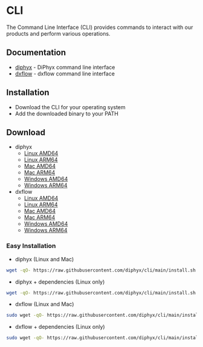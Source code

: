 # CLI

The Command Line Interface (CLI) provides commands to interact with our products and perform various operations.

## Documentation

-   [diphyx](diphyx/docs/diphyx.md) - DiPhyx command line interface
-   [dxflow](dxflow/docs/dxflow.md) - dxflow command line interface

## Installation

-   Download the CLI for your operating system
-   Add the downloaded binary to your PATH

## Download

-   diphyx
    -   [Linux AMD64](https://raw.githubusercontent.com/diphyx/cli/main/diphyx/bin/linux-amd64)
    -   [Linux ARM64](https://raw.githubusercontent.com/diphyx/cli/main/diphyx/bin/linux-arm64)
    -   [Mac AMD64](https://raw.githubusercontent.com/diphyx/cli/main/diphyx/bin/mac-amd64)
    -   [Mac ARM64](https://raw.githubusercontent.com/diphyx/cli/main/diphyx/bin/mac-arm64)
    -   [Windows AMD64](https://raw.githubusercontent.com/diphyx/cli/main/diphyx/bin/windows-amd64.exe)
    -   [Windows ARM64](https://raw.githubusercontent.com/diphyx/cli/main/diphyx/bin/windows-arm64.exe)
-   dxflow
    -   [Linux AMD64](https://raw.githubusercontent.com/diphyx/cli/main/dxflow/bin/linux-amd64)
    -   [Linux ARM64](https://raw.githubusercontent.com/diphyx/cli/main/dxflow/bin/linux-arm64)
    -   [Mac AMD64](https://raw.githubusercontent.com/diphyx/cli/main/dxflow/bin/mac-amd64)
    -   [Mac ARM64](https://raw.githubusercontent.com/diphyx/cli/main/dxflow/bin/mac-arm64)
    -   [Windows AMD64](https://raw.githubusercontent.com/diphyx/cli/main/dxflow/bin/windows-amd64.exe)
    -   [Windows ARM64](https://raw.githubusercontent.com/diphyx/cli/main/dxflow/bin/windows-arm64.exe)

### Easy Installation

-   diphyx (Linux and Mac)

```bash
wget -qO- https://raw.githubusercontent.com/diphyx/cli/main/install.sh | sudo bash -s diphyx
```

-   diphyx + dependencies (Linux only)

```bash
wget -qO- https://raw.githubusercontent.com/diphyx/cli/main/install.sh | sudo bash -s diphyx --install-deps
```

-   dxflow (Linux and Mac)

```bash
sudo wget -qO- https://raw.githubusercontent.com/diphyx/cli/main/install.sh | sudo bash -s dxflow
```

-   dxflow + dependencies (Linux only)

```bash
sudo wget -qO- https://raw.githubusercontent.com/diphyx/cli/main/install.sh | sudo bash -s dxflow --install-deps
```
